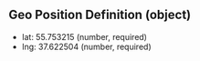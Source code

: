 ## Geo Position Definition (object)

+ lat: 55.753215 (number, required)
+ lng: 37.622504 (number, required)
